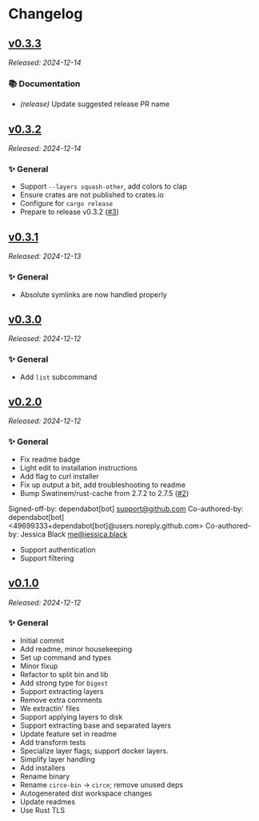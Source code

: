 # Changelog

## [v0.3.3](https://github.com/fossas/circe/releases/tag/v0.3.3)

_Released: 2024-12-14_

### 📚 Documentation

- *(release)* Update suggested release PR name

## [v0.3.2](https://github.com/fossas/circe/releases/tag/v0.3.2)

_Released: 2024-12-14_

### ✨ General

- Support `--layers squash-other`, add colors to clap
- Ensure crates are not published to crates.io
- Configure for `cargo release`
- Prepare to release v0.3.2 ([#3](https://github.com/fossas/circe/issues/3))

## [v0.3.1](https://github.com/fossas/circe/releases/tag/v0.3.1)

_Released: 2024-12-13_

### ✨ General

- Absolute symlinks are now handled properly

## [v0.3.0](https://github.com/fossas/circe/releases/tag/v0.3.0)

_Released: 2024-12-12_

### ✨ General

- Add `list` subcommand

## [v0.2.0](https://github.com/fossas/circe/releases/tag/v0.2.0)

_Released: 2024-12-12_

### ✨ General

- Fix readme badge
- Light edit to installation instructions
- Add flag to curl installer
- Fix up output a bit, add troubleshooting to readme
- Bump Swatinem/rust-cache from 2.7.2 to 2.7.5 ([#2](https://github.com/fossas/circe/issues/2))

Signed-off-by: dependabot[bot] <support@github.com>
Co-authored-by: dependabot[bot] <49699333+dependabot[bot]@users.noreply.github.com>
Co-authored-by: Jessica Black <me@jessica.black>
- Support authentication
- Support filtering

## [v0.1.0](https://github.com/fossas/circe/releases/tag/v0.1.0)

_Released: 2024-12-12_

### ✨ General

- Initial commit
- Add readme, minor housekeeping
- Set up command and types
- Minor fixup
- Refactor to split bin and lib
- Add strong type for `Digest`
- Support extracting layers
- Remove extra comments
- We extractin' files
- Support applying layers to disk
- Support extracting base and separated layers
- Update feature set in readme
- Add transform tests
- Specialize layer flags; support docker layers.
- Simplify layer handling
- Add installers
- Rename binary
- Rename `circe-bin` -> `circe`; remove unused deps
- Autogenerated dist workspace changes
- Update readmes
- Use Rust TLS

<!-- generated by git-cliff -->
